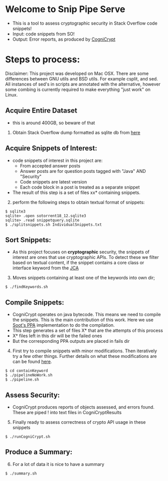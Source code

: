 # Welcome to Snip Pipe Serve
  * This is a tool to assess cryptographic security in Stack Overflow code snippets!
  * Input: code snippets from SO!
  * Output: Error reports, as produced by [CogniCrypt](https://github.com/CROSSINGTUD/CryptoAnalysis)


# Steps to process:

Disclaimer: This project was developed on Mac OSX. There are some differences between GNU utils and BSD utils. For example csplit, and sed. All instances of sed's in scripts are annotated with the alternative, however some combing is currently required to make everything "just work" on Linux.

  ## Acquire Entire Dataset

  * this is around 400GB, so beware of that
  1) Obtain Stack Overflow dump formatted as sqlite db from [here](https://github.com/awwong1/sotorrent-sqlite3#data)

  ## Acquire Snippets of Interest:

  * code snippets of interest in this project are:
    * From accepted answer posts
    * Answer posts are for question posts tagged with "Java" AND "Security"
    * Code snippets are latest version
    * Each code block in a post is treated as a separate snippet
  * The result of this step is a set of files xx* containing snippets. 

    
  2) perform the following steps to obtain textual format of snippets:



    $ sqlite3
    sqlite> .open sotorrent18_12.sqlite3
    sqlite> .read snippetquery.sqlite
    $ ./splitsnippets.sh IndividualSnippets.txt

  ## Sort Snippets:

  * As this project focuses on **cryptographic** security, the snippets of interest are ones that use cryptographic APIs. To detect these we filter based on textual content, if the snippet contains a core class or interface keyword from the [JCA](https://docs.oracle.com/javase/9/security/java-cryptography-architecture-jca-reference-guide.htm#JSSEC-GUID-2BCFDD85-D533-4E6C-8CE9-29990DEB0190)

  3) Moves snippets containing at least one of the keywords into own dir;


    $ ./findKeywords.sh


  ## Compile Snippets:

  * CogniCrypt operates on java bytecode. This means we need to compile the snippets. This is the main contribution of this work. Here we use [Soot's PPA](http://www.sable.mcgill.ca/ppa/ppa_polyglot.html) implementation to do the compilation.
  * This step generates a set of files X* that are the attempts of this process
  * X* files left in this dir will be the failed ones
  * But the corresponding PPA outputs are placed in fails dir

  4) First try to compile snippets with minor modifications. Then iteratively try a few other things. Further details on what these modifications are can be found [here]().



    $ cd containKeyword
    $ ./pipelineNoWork.sh
    $ ./pipeline.sh


  ## Assess Security:

  * CogniCrypt produces reports of objects assessed, and errors found. These are piped ! into text files in CogniCryptResults
  5) Finally ready to assess correctness of crypto API usage in these snippets



    $ ./runCogniCrypt.sh

  ## Produce a Summary:

  6) For a lot of data it is nice to have a summary



    $ ./summary.sh